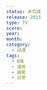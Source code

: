 ```yaml
---
status: 未完成
release: 2015
type: TV
score:
year:
month:
category:
  - 动漫
tags:
  - B类
  - 漫改
  - 搞笑
  - 日常
---
```


